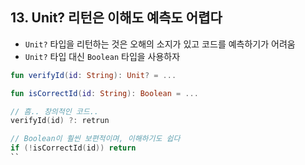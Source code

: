 ## 13. Unit? 리턴은 이해도 예측도 어렵다

- `Unit?` 타입을 리턴하는 것은 오해의 소지가 있고 코드를 예측하기가 어려움
- `Unit?` 타입 대신 `Boolean` 타입을 사용하자

```kotlin
fun verifyId(id: String): Unit? = ...

fun isCorrectId(id: String): Boolean = ...

// 흠.. 창의적인 코드..
verifyId(id) ?: retrun

// Boolean이 훨씬 보편적이며, 이해하기도 쉽다
if (!isCorrectId(id)) return
``